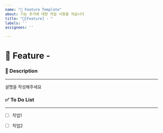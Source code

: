 ```yaml
---
name: "🫧 Feature Template"
about: 기능 추가에 대한 작업 사항을 적습니다
title: "🫧[Feature] - "
labels: ''
assignees: ''

---
```


# 🫧 Feature - <!--{ 작업 내용 }-->

### 📝 Description

---
<!-- 아래에 설명을 적어주세요 -->
설명을 작성해주세요


### ✅ To Do List 

---
<!-- 아래에 어떤 작업을 해야 하는지 적어주세요 -->
- [ ] 작업1
- [ ] 작업2

